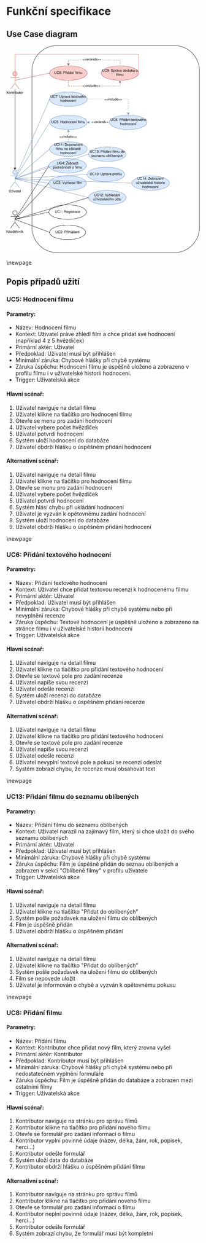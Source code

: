 # Funkční specifikace

## Use Case diagram

![UC](./assets/VIS_UC.drawio.svg)

\newpage

## Popis případů užití

### UC5: Hodnocení filmu

#### Parametry:

- Název: Hodnocení filmu
- Kontext: Uživatel práve zhlédl film a chce přidat své hodnocení (například 4 z 5 hvězdiček)
- Primární aktér: Uživatel
- Předpoklad: Uživatel musí být přihlášen
- Minimální záruka: Chybové hlášky při chybě systému
- Záruka úspěchu: Hodnocení filmu je úspěšně uloženo a zobrazeno v profilu filmu i v uživatelské historii hodnocení.
- Trigger: Uživatelská akce

#### Hlavní scénař:

1. Uživatel naviguje na detail filmu
2. Uživatel klikne na tlačítko pro hodnocení filmu
3. Otevře se menu pro zadání hodnocení
4. Uživatel vybere počet hvězdiček
5. Uživatel potvrdí hodnocení
6. Systém uloží hodnocení do databáze
7. Uživatel obdrží hlášku o úspěšném přidání hodnocení

#### Alternativní scénař:
1. Uživatel naviguje na detail filmu
2. Uživatel klikne na tlačítko pro hodnocení filmu
3. Otevře se menu pro zadání hodnocení
4. Uživatel vybere počet hvězdiček
5. Uživatel potvrdí hodnocení
6. Systém hlásí chybu při ukládání hodnocení
7. Uživatel je vyzván k opětovnému zadání hodnocení
6. Systém uloží hodnocení do databáze
7. Uživatel obdrží hlášku o úspěšném přidání hodnocení

\newpage

### UC6: Přidání textového hodnocení

#### Parametry:

- Název: Přidání textového hodnocení
- Kontext: Uživatel chce přidat textovou recenzi k hodnocenému filmu
- Primární aktér: Uživatel
- Předpoklad: Uživatel musí být přihlášen
- Minimální záruka: Chybové hlášky při chybě systému nebo při nevyplnění recenze
- Záruka úspěchu: Textové hodnocení je úspěšně uloženo a zobrazeno na stránce filmu i v uživatelské historii hodnocení
- Trigger: Uživatelská akce

#### Hlavní scénař:

1. Uživatel naviguje na detail filmu
2. Uživatel klikne na tlačítko pro přidání textového hodnocení
3. Otevře se textové pole pro zadání recenze
4. Uživatel napíše svou recenzi
5. Uživatel odešle recenzi
6. Systém uloží recenzi do databáze
7. Uživatel obdrží hlášku o úspěšném přidání recenze

#### Alternativní scénař:
1. Uživatel naviguje na detail filmu
2. Uživatel klikne na tlačítko pro přidání textového hodnocení
3. Otevře se textové pole pro zadání recenze
4. Uživatel napíše svou recenzi
5. Uživatel odešle recenzi
6. Uživatel nevyplní textové pole a pokusí se recenzi odeslat
7. Systém zobrazí chybu, že recenze musí obsahovat text

\newpage

### UC13: Přidání filmu do seznamu oblíbených

#### Parametry:

- Název: Přidání filmu do seznamu oblíbených
- Kontext: Uživatel narazil na zajímavý film, který si chce uložit do svého seznamu oblíbených
- Primární aktér: Uživatel
- Předpoklad: Uživatel musí být přihlášen
- Minimální záruka: Chybové hlášky při chybě systému
- Záruka úspěchu: Film je úspěšně přidán do seznau oblíbených a zobrazen v sekci "Oblíbené filmy" v profilu uživatele
- Trigger: Uživatelská akce

#### Hlavní scénař:

1. Uživatel naviguje na detail filmu
2. Uživatel klikne na tlačítko "Přidat do oblíbených"
3. Systém pošle požadavek na uložení filmu do oblíbených
4. Film je úspěšně přidán
5. Uživatel obdrží hlášku o úspěšném přidání

#### Alternativní scénař:
1. Uživatel naviguje na detail filmu
2. Uživatel klikne na tlačítko "Přidat do oblíbených"
3. Systém pošle požadavek na uložení filmu do oblíbených
4. Film se nepovede uložit
5. Uživatel je informován o chybě a vyzván k opětovnému pokusu

\newpage

### UC8: Přidání filmu

#### Parametry:

- Název: Přidání filmu
- Kontext: Kontributor chce přidat nový film, který zrovna vyšel
- Primární aktér: Kontributor
- Předpoklad: Kontributor musí být přihlášen
- Minimální záruka: Chybové hlášky při chybě systému nebo při nedostatečném vyplnění formuláře
- Záruka úspěchu: Film je úspěšně přidán do databáze a zobrazen mezi ostatními filmy
- Trigger: Uživatelská akce

#### Hlavní scénař:

1. Kontributor naviguje na stránku pro správu filmů
2. Kontributor klikne na tlačítko pro přidání nového filmu
3. Otevře se formulář pro zadání informací o filmu
4. Kontributor vyplní povinné údaje (název, délka, žánr, rok, popisek, herci...)
5. Kontributor odešle formulář
6. Systém uloží data do databáze
7. Kontributor obdrží hlášku o úspěšném přidání filmu

#### Alternativní scénař:

1. Kontributor naviguje na stránku pro správu filmů
2. Kontributor klikne na tlačítko pro přidání nového filmu
3. Otevře se formulář pro zadání informací o filmu
4. Kontributor neplní povinné údaje (název, délka, žánr, rok, popisek, herci...)
5. Kontributor odešle formulář
6. Systém zobrazí chybu, že formulář musí být kompletní

